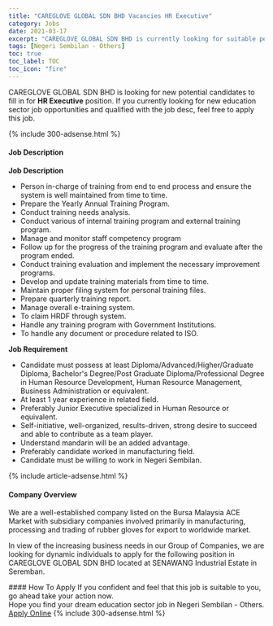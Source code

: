 ```yaml
---
title: "CAREGLOVE GLOBAL SDN BHD Vacancies HR Executive" 
category: Jobs 
date: 2021-03-17 
excerpt: "CAREGLOVE GLOBAL SDN BHD is currently looking for suitable person to fill in the HR Executive which positioned at Negeri Sembilan - Others" 
tags: [Negeri Sembilan - Others] 
toc: true 
toc_label: TOC 
toc_icon: "fire" 
--- 
```


<p>CAREGLOVE GLOBAL SDN BHD is looking for new potential candidates to fill in for <b>HR Executive</b> position. If you currently looking for new education sector job opportunities and qualified with the job desc, feel free to apply this job.
</p>{% include 300-adsense.html %} 
<div><div><h4>Job Description</h4></div><div><div><span><div><p><strong>Job Description</strong></p><ul><li>Person in-charge of training from end to end process and ensure the system is well maintained from time to time.</li><li>Prepare the Yearly Annual Training Program.</li><li>Conduct training needs analysis.</li><li>Conduct various of internal training program and external training program.</li><li>Manage and monitor staff competency program</li><li>Follow up for the progress of the training program and evaluate after the program ended.&#160;</li><li>Conduct training evaluation and implement the necessary improvement programs.</li><li>Develop and update training materials from time to time.</li><li>Maintain proper filing system for personal training files.</li><li>Prepare quarterly training report.</li><li>Manage overall e-training system.</li><li>To claim HRDF through system.</li><li>Handle any training program with Government Institutions.</li><li>To handle any document or procedure related to ISO.</li></ul><p><strong>Job Requirement</strong></p><ul><li>Candidate must possess at least Diploma/Advanced/Higher/Graduate Diploma, Bachelor's Degree/Post Graduate Diploma/Professional Degree in Human Resource Development, Human Resource Management, Business Administration or equivalent.</li><li>At least 1 year experience in related field.</li><li>Preferably Junior Executive specialized in Human Resource or equivalent.</li><li>Self-initiative, well-organized, results-driven, strong desire to succeed and able to contribute as a team player.</li><li>Understand mandarin will be an added advantage.</li><li>Preferably candidate worked in manufacturing field.</li><li>Candidate must be willing to work in Negeri Sembilan.</li></ul></div></span></div></div></div> 
{% include article-adsense.html %} 
<div><div><h4>Company Overview</h4></div><div><div><span><div><p>We are a well-established company listed on the Bursa Malaysia ACE Market with subsidiary companies involved primarily in manufacturing, processing and trading of rubber gloves for export to worldwide market.</p><p>In view of the increasing business needs in our Group of Companies, we are looking for dynamic individuals to apply for the following position in CAREGLOVE GLOBAL SDN BHD&#160;located at SENAWANG Industrial Estate in Seremban.</p></div></span></div></div></div> 
#### How To Apply 
If you confident and feel that this job is suitable to you, go ahead take your action now. <br/> 
Hope you find your dream education sector job in Negeri Sembilan - Others. <br/> 
<a href="https://www.jobstreet.com.my/en/job/hr-executive-4508916?jobId=jobstreet-my-job-4508916" class="btn btn--info" target="_blank" rel="nofollow noopenner">Apply Online</a> 
{% include 300-adsense.html %} 